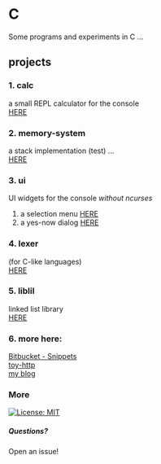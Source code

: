 # C
Some programs and experiments in C ...

## projects

### 1. calc

a small REPL calculator for the console  
[HERE](calc/calc.md)


### 2. memory-system

a stack implementation (test) ...  
[HERE](memory-system/memory-system.md)


### 3. ui
UI widgets for the console *without ncurses*  
1. a selection menu [HERE](ui/menu.md)  
2. a yes-now dialog [HERE](ui/dialog.md)

### 4. lexer  
(for C-like languages)  
[HERE](lexer/README.md)  

### 5. liblil  
linked list library  
[HERE](liblil/README.md)  

### 6. more here:
[Bitbucket - Snippets](https://bitbucket.org/snippets/lukashimsel/)  
[toy-http](https://github.com/lukas-h/toy-http)  
[my blog](http://himsel.me)


### More
[![License: MIT](https://img.shields.io/badge/License-MIT-yellow.svg)](https://opensource.org/licenses/MIT)

##### Questions?
Open an issue!
